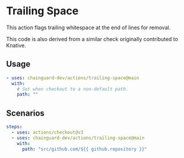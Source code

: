 # Trailing Space

This action flags trailing whitespace at the end of lines for removal.

This code is also derived from a similar check originally contributed to
Knative.

## Usage

```yaml
- uses: chainguard-dev/actions/trailing-space@main
  with:
    # Set when checkout to a non-default path.
    path: ""
```

## Scenarios

```yaml
steps:
  - uses: actions/checkout@v3
  - uses: chainguard-dev/actions/trailing-space@main
    with:
      path: "src/github.com/${{ github.repository }}"
```
